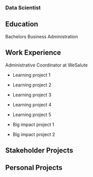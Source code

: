### Data Scientist 

## Education
Bachelors Business Administration

## Work Experience
Administrative Coordinator at WeSalute
- Learning project 1
- Learning project 2
- Learning project 3
- Learning project 4
- Learning project 5

- Big impact project 1
- Big impact project 2

## Stakeholder Projects

## Personal Projects
